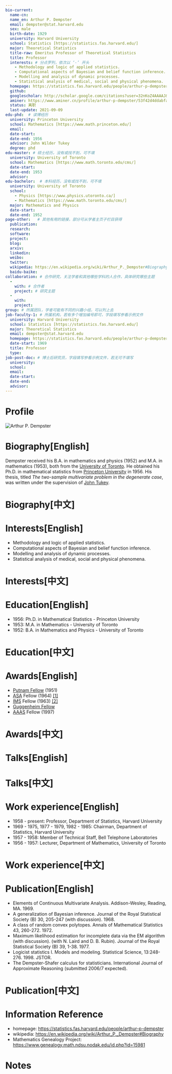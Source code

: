 ```yaml
---
bio-current:
  name-cn: 
  name_en: Arthur P. Dempster
  email: dempster@stat.harvard.edu
  sex: male
  birth-date: 1929
  university: Harvard University 
  school: Statistics [https://statistics.fas.harvard.edu/]
  major: Theoretical Statistics
  title-raw: Emeritus Professor of Theoretical Statistics
  title: Professor
  interests: # 分点罗列，依次以 ‘-’ 开头
    - Methodology and logic of applied statistics.
    - Computational aspects of Bayesian and belief function inference.
    - Modelling and analysis of dynamic processes.
    - Statistical analysis of medical, social and physical phenomena.
  homepage: https://statistics.fas.harvard.edu/people/arthur-p-dempster
  github: 
  googlescholar: http://scholar.google.com/citations?user=32nKoZ4AAAAJ&hl=zh-TW
  aminer: https://www.aminer.cn/profile/arthur-p-dempster/53f42d4ddabfaedf435159cd
  status: 离职
  last-update: 2021-09-09
edu-phd:  # 读博经历
  university: Princeton University
  school: Mathematics [https://www.math.princeton.edu/]
  email: 
  date-start: 
  date-end: 1956
  advisor: John Wilder Tukey
  degree: phd
edu-master: # 硕士经历，没有或找不到，可不填
  university: University of Toronto
  school: Mathematics [https://www.math.toronto.edu/cms/]
  date-start: 
  date-end: 1953
  advisor: 
edu-bachelor:  # 本科经历，没有或找不到，可不填
  university: University of Toronto
  school: 
    - Physics [https://www.physics.utoronto.ca/]
    - Mathematics [https://www.math.toronto.edu/cms/]
  major: Mathematics and Physics
  date-start: 
  date-end: 1952
page-other:   # 其他有用的链接，部分可从学者主页子栏目获得
  publication: 
  research: 
  software: 
  project: 
  blog: 
  arxiv: 
  linkedin:  
  weibo: 
  twitter: 
  wikipedia: https://en.wikipedia.org/wiki/Arthur_P._Dempster#Biography
  baidu-baike: 
collaboration: # 合作研究，关注学者和其他哪些学科的人合作，具体研究哪些主题
  - 
    with: # 合作者
    project: # 研究主题
  - 
    with: 
    project: 
group: # 所属团队，学者可能有不同的兴趣小组，可以列上去
job-faculty-1: # 所属机构，若有多个增加编号即可，字段填写参看示例文件
  university: Harvard University
  school: Statistics [https://statistics.fas.harvard.edu/]
  major: Theoretical Statistics
  email: dempster@stat.harvard.edu
  homepage: https://statistics.fas.harvard.edu/people/arthur-p-dempster
  date-start: 1969
  title: Professor
  type: 
job-post-doc: # 博士后研究员，字段填写参看示例文件，若无可不填写
  university: 
  school: 
  email: 
  date-start: 
  date-end: 
  advisor: 
---
```


# Profile

![Arthur P. Dempster](https://static.hwpi.harvard.edu/files/styles/profile_full/public/statistics-2/files/dempster.jpg?m=1560353404&itok=easXkw_D)

# Biography[English]
 
Dempster received his B.A. in mathematics and physics (1952) and M.A. in mathematics (1953), both from the [University of Toronto](https://en.wikipedia.org/wiki/University_of_Toronto "University of Toronto"). He obtained his Ph.D. in mathematical statistics from [Princeton University](https://en.wikipedia.org/wiki/Princeton_University "Princeton University") in 1956. His thesis, titled _The two-sample multivariate problem in the degenerate case_, was written under the supervision of [John Tukey](https://en.wikipedia.org/wiki/John_Tukey "John Tukey").

# Biography[中文]

# Interests[English]

- Methodology and logic of applied statistics.
- Computational aspects of Bayesian and belief function inference.
- Modelling and analysis of dynamic processes.
- Statistical analysis of medical, social and physical phenomena.

# Interests[中文]

# Education[English]

- 1956: Ph.D. in Mathematical Statistics - Princeton University
- 1953: M.A. in Mathematics - University of Toronto
- 1952: B.A. in Mathematics and Physics - University of Toronto


# Education[中文]

# Awards[English]

- [Putnam Fellow](https://en.wikipedia.org/wiki/William_Lowell_Putnam_Mathematical_Competition "William Lowell Putnam Mathematical Competition") (1951)  
- [ASA](https://en.wikipedia.org/wiki/American_Statistical_Association "American Statistical Association") Fellow (1964) [\[1\]](https://en.wikipedia.org/wiki/Arthur_P._Dempster#cite_note-asa-1)  
- [IMS](https://en.wikipedia.org/wiki/Institute_of_Mathematical_Statistics "Institute of Mathematical Statistics") Fellow (1963) [\[2\]](https://en.wikipedia.org/wiki/Arthur_P._Dempster#cite_note-ims-2)  
- [Guggenheim Fellow](https://en.wikipedia.org/wiki/Guggenheim_Fellow "Guggenheim Fellow")  
- [AAAS](https://en.wikipedia.org/wiki/American_Academy_of_Arts_and_Sciences "American Academy of Arts and Sciences") Fellow (1997)

# Awards[中文]

# Talks[English]

# Talks[中文]

# Work experience[English]

- 1958 - present: Professor, Department of Statistics, Harvard University
- 1969 - 1975, 1977 - 1979, 1982 - 1985: Chairman, Department of Statistics, Harvard University
- 1957 - 1958: Member of Technical Staff, Bell Telephone Laboratories
- 1956 - 1957: Lecturer, Department of Mathematics, University of Toronto

# Work experience[中文]

# Publication[English]

- Elements of Continuous Multivariate Analysis. Addison-Wesley, Reading, MA. 1969.
- A generalization of Bayesian inference. Journal of the Royal Statistical Society (B) 30, 205-247 (with discussion). 1968.
- A class of random convex polytopes. Annals of Mathematical Statistics 43, 260-272. 1972.
- Maximum likelihood estimation for incomplete data via the EM algorithm (with discussion). (with N. Laird and D. B. Rubin). Journal of the Royal Statistical Society (B) 39, 1-38. 1977.
- Logicist statistics I. Models and modeling. Statistical Science, 13:248-276. 1998. JSTOR.
- The Dempster-Shafer calculus for statisticians. International Journal of Approximate Reasoning (submitted 2006/7 expected).

# Publication[中文]

# Information Reference
- homepage: https://statistics.fas.harvard.edu/people/arthur-p-dempster
- wikipedia: https://en.wikipedia.org/wiki/Arthur_P._Dempster#Biography
- Mathematics Genealogy Project: https://www.genealogy.math.ndsu.nodak.edu/id.php?id=15981

# Notes